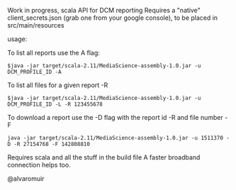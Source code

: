Work in progress, scala API for DCM reporting
Requires a "native" client_secrets.json (grab one from your google console), to be placed in src/main/resources


usage:

To list all reports use the A flag:
```
$java -jar target/scala-2.11/MediaScience-assembly-1.0.jar -u DCM_PROFILE_ID -A
```

To list all files for a given report -R
```
$java -jar target/scala-2.11/MediaScience-assembly-1.0.jar -u DCM_PROFILE_ID -L -R 123455678
```

To download a report use the -D flag with the report id -R and file number -F
```
java -jar target/scala-2.11/MediaScience-assembly-1.0.jar -u 1511370 -D -R 27154768 -F 142808810
```

Requires scala and all the stuff in the build file
A faster broadband connection helps too.


@alvaromuir